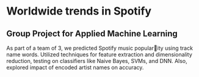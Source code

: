 # Worldwide trends in Spotify
## Group Project for Applied Machine Learning
As part of a team of 3, we predicted Spotify music popularity using track name words. Utilized techniques for feature extraction and dimensionality reduction, testing on classifiers like Naive Bayes, SVMs, and DNN. Also, explored impact of encoded artist names on accuracy.

